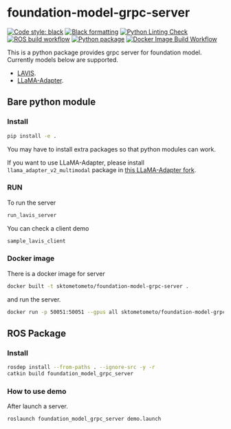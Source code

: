 # foundation-model-grpc-server

[![Code style: black](https://img.shields.io/badge/code%20style-black-000000.svg)](https://github.com/psf/black)
[![Black formatting](https://github.com/sktometometo/foundation-model-grpc-server/actions/workflows/python_black.yml/badge.svg)](https://github.com/sktometometo/foundation-model-grpc-server/actions/workflows/python_black.yml)
[![Python Linting Check](https://github.com/sktometometo/foundation-model-grpc-server/actions/workflows/python_linting.yml/badge.svg)](https://github.com/sktometometo/foundation-model-grpc-server/actions/workflows/python_linting.yml)
[![ROS build workflow](https://github.com/sktometometo/foundation-model-grpc-server/actions/workflows/catkin_build.yml/badge.svg)](https://github.com/sktometometo/foundation-model-grpc-server/actions/workflows/catkin_build.yml)
[![Python package](https://github.com/sktometometo/foundation-model-grpc-server/actions/workflows/python_package.yaml/badge.svg)](https://github.com/sktometometo/foundation-model-grpc-server/actions/workflows/python_package.yaml)
[![Docker Image Build Workflow](https://github.com/sktometometo/foundation-model-grpc-server/actions/workflows/docker_build.yml/badge.svg)](https://github.com/sktometometo/foundation-model-grpc-server/actions/workflows/docker_build.yml)

This is a python package provides grpc server for foundation model.
Currently models below are supported.

- [LAVIS](https://github.com/salesforce/LAVIS).
- [LLaMA-Adapter](https://github.com/OpenGVLab/LLaMA-Adapter).

## Bare python module

### Install

```bash
pip install -e .
```

You may have to install extra packages so that python modules can work.

If you want to use LLaMA-Adapter, please install `llama_adapter_v2_multimodal` package in [this LLaMA-Adapter fork](https://github.com/sktometometo/LLaMA-Adapter).

### RUN

To run the server

```bash
run_lavis_server
```

You can check a client demo

```bash
sample_lavis_client
```

### Docker image

There is a docker image for server

```bash
docker built -t sktometometo/foundation-model-grpc-server .
```

and run the server.

```bash
docker run -p 50051:50051 --gpus all sktometometo/foundation-model-grpc-server
```

## ROS Package

### Install

```bash
rosdep install --from-paths . --ignore-src -y -r
catkin build foundation_model_grpc_server
```

### How to use demo

After launch a server.

```bash
roslaunch foundation_model_grpc_server demo.launch
```
